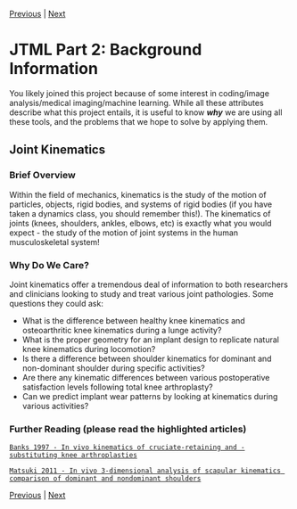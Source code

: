 [Previous](https://github.com/BRIO-lab/brio-lab-onboarding/blob/main/JTML/Part_1.md) | [Next]()

# JTML Part 2: Background Information

You likely joined this project because of some interest in coding/image analysis/medical imaging/machine learning. While all these attributes describe what this project entails, it is useful to know _**why**_ we are using all these tools, and the problems that we hope to solve by applying them.

## Joint Kinematics

### Brief Overview

Within the field of mechanics, kinematics is the study of the motion of particles, objects, rigid bodies, and systems of rigid bodies (if you have taken a dynamics class, you should remember this!). The kinematics of joints (knees, shoulders, ankles, elbows, etc) is exactly what you would expect - the study of the motion of joint systems in the human musculoskeletal system! 

### Why Do We Care?

Joint kinematics offer a tremendous deal of information to both researchers and clinicians looking to study and treat various joint pathologies.
Some questions they could ask:

* What is the difference between healthy knee kinematics and osteoarthritic knee kinematics during a lunge activity?
* What is the proper geometry for an implant design to replicate natural knee kinematics during locomotion?
* Is there a difference between shoulder kinematics for dominant and non-dominant shoulder during specific activities?
* Are there any kinematic differences between various postoperative satisfaction levels following total knee arthroplasty?
* Can we predict implant wear patterns by looking at kinematics during various activities?

###  Further Reading (please read the highlighted articles)

[``Banks 1997 - In vivo kinematics of cruciate-retaining and -substituting knee arthroplasties``](https://www.dropbox.com/s/cwo47s955iwb995/Banks%201997%20-%20In%20vivo%20kinematics%20of%20cruciate-retaining%20and%20-substituting%20knee%20arthroplasties.pdf?dl=0)

[``Matsuki 2011 - In vivo 3-dimensional analysis of scapular kinematics comparison of dominant and nondominant shoulders``](https://www.dropbox.com/s/3nbc43qa592jtmq/Matsuki%202011%20-%20In%20vivo%203-dimensional%20analysis%20of%20scapular%20kinematics%20comparison%20of%20dominant%20and%20nondominant%20shoulders.pdf?dl=0)
[]()
[]()


[Previous](https://github.com/BRIO-lab/brio-lab-onboarding/blob/main/JTML/Part_1.md) | [Next]()